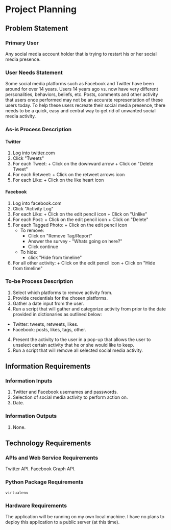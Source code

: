 # Project Planning

## Problem Statement

### Primary User

Any social media account holder that is trying to restart his or her social media presence.

### User Needs Statement 

Some social media platforms such as Facebook and Twitter have been around for over 14 years.
Users 14 years ago vs. now have very different personalities, behaviors, beliefs, etc.
Posts, comments and other activity that users once performed may not be an accurate representation of these users today. 
To help these users recreate their social media presence, there needs to be a quick, easy and central way to get rid of unwanted social media activity. 

### As-is Process Description

#### Twitter
  1. Log into twitter.com
  2. Click "Tweets"
  3. For each Tweet:
    + Click on the downward arrow
    + Click on "Delete Tweet"
  4. For each Retweet:
    + Click on the retweet arrows icon
  5. For each Like:
    + Click on the like heart icon
    
#### Facebook
  1. Log into facebook.com
  2. Click "Activity Log"
  3. For each Like:
    + Click on the edit pencil icon
    + Click on "Unlike"
  4. For each Post:
    + Click on the edit pencil icon
    + Click on "Delete"
  5. For each Tagged Photo:
    + Click on the edit pencil icon
      + To remove:
        + Click on "Remove Tag/Report"
        + Answer the survey - "Whats going on here?"
        + Click continue
      + To hide:
        + click "Hide from timeline"
   6. For all other activity:
    + Click on the edit pencil icon
    + Click on "Hide from timeline"

### To-be Process Description
  
  1. Select which platforms to remove activity from.
  2. Provide credentials for the chosen platforms.
  3. Gather a date input from the user.
  3. Run a script that will gather and categorize activity from prior to the date provided in dictionaries as outlined below:
  + Twitter: tweets, retweets, likes.
  + Facebook: posts, likes, tags, other.
  4. Present the activity to the user in a pop-up that allows the user to unselect certain activity that he or she would like to keep.
  5. Run a script that will remove all selected social media activity.

## Information Requirements

### Information Inputs

  1. Twitter and Facebook usernames and passwords.
  2. Selection of social media activity to perform action on.
  3. Date.
  
### Information Outputs

  1. None.

## Technology Requirements

### APIs and Web Service Requirements

Twitter API. Facebook Graph API.

### Python Package Requirements

`virtualenv`

### Hardware Requirements

The application will be running on my own local machine. 
I have no plans to deploy this application to a public server (at this time).
